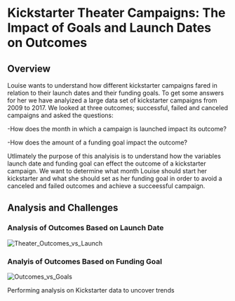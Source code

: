  # Kickstarter Theater Campaigns: The Impact of Goals and Launch Dates on Outcomes
## Overview
Louise wants to understand how different kickstarter campaigns fared in relation to their launch dates and their funding goals. To get some answers for her we have analyized a large data set of kickstarter campaigns from 2009 to 2017. We looked at three outcomes; successful, failed and canceled campaigns and asked the questions:

-How does the month in which a campaign is launched impact its outcome?

-How does the amount of a funding goal impact the outcome?

Utlimately the purpose of this analyisis is to understand how the variables launch date and funding goal can effect the outcome of a kickstarter campaign. We want to determine what month Louise should start her kickstarter and what she should set as her funding goal in order to avoid a canceled and failed outcomes and achieve a succeessful campaign.

## Analysis and Challenges

### Analysis of Outcomes Based on Launch Date

![Theater_Outcomes_vs_Launch](https://user-images.githubusercontent.com/107006216/174690805-e009e0be-756d-4ebd-b757-fdfac562059c.png)

### Analyis of Outcomes Based on Funding Goal

![Outcomes_vs_Goals](https://user-images.githubusercontent.com/107006216/174690854-93f607b9-3a39-4949-bbbf-5c1594df3033.png)


Performing analysis on Kickstarter data to uncover trends

